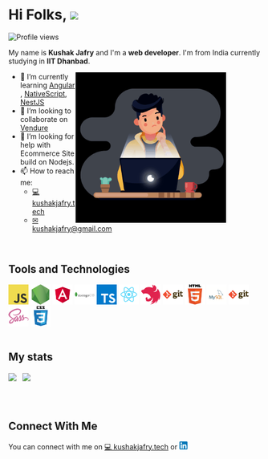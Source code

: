 # Hi Folks, <img src="https://raw.githubusercontent.com/MartinHeinz/MartinHeinz/master/wave.gif" width="30px">

![Profile views](https://gpvc.arturio.dev/kushakjafry)

My name is **Kushak Jafry** and I'm a **web developer**. I'm from India currently studying in **IIT Dhanbad**.

<img align="right" alt="GIF" src="./icons/developer.gif" width="300" height="300" style="margin-right: 70px"/>

- 🌱 I’m currently learning [Angular](https://angular.io/) , [NativeScript](https://nativescript.org/), [NestJS](https://nestjs.com)
- 👯 I’m looking to collaborate on [Vendure](https://github.com/vendure-ecommerce/vendure)
- 🤔 I’m looking for help with Ecommerce Site build on Nodejs.
- 📫 How to reach me:
  - [💻 kushakjafry.tech](https://kushakjafry.tech)
  - [✉ kushakjafry@gmail.com](mailto:kushakjafry@gmail.com)

<code><br></code>

## Tools and Technologies

<code><img height="40" src="https://raw.githubusercontent.com/github/explore/80688e429a7d4ef2fca1e82350fe8e3517d3494d/topics/javascript/javascript.png"></code>
<code><img height="40" src="https://raw.githubusercontent.com/github/explore/80688e429a7d4ef2fca1e82350fe8e3517d3494d/topics/nodejs/nodejs.png"></code>
<code><img height="40" src="https://raw.githubusercontent.com/github/explore/80688e429a7d4ef2fca1e82350fe8e3517d3494d/topics/angular/angular.png"></code>
<code><img height="40" src="https://raw.githubusercontent.com/github/explore/80688e429a7d4ef2fca1e82350fe8e3517d3494d/topics/mongodb/mongodb.png"></code>
<code><img height="40" src="https://raw.githubusercontent.com/github/explore/80688e429a7d4ef2fca1e82350fe8e3517d3494d/topics/typescript/typescript.png"></code>
<code><img height="40" src="https://raw.githubusercontent.com/github/explore/80688e429a7d4ef2fca1e82350fe8e3517d3494d/topics/react/react.png"></code>
<code><img height="40" src="https://raw.githubusercontent.com/github/explore/37c71fdca4e12086faf8c7009793d2eb588c914e/topics/nestjs/nestjs.png"></code>
<code><img height="40" src="https://raw.githubusercontent.com/github/explore/80688e429a7d4ef2fca1e82350fe8e3517d3494d/topics/git/git.png"></code>
<code><img height="40" src="https://raw.githubusercontent.com/github/explore/80688e429a7d4ef2fca1e82350fe8e3517d3494d/topics/html/html.png"></code>
<code><img height="40" src="https://raw.githubusercontent.com/github/explore/80688e429a7d4ef2fca1e82350fe8e3517d3494d/topics/mysql/mysql.png"></code>
<code><img height="40" src="https://raw.githubusercontent.com/github/explore/80688e429a7d4ef2fca1e82350fe8e3517d3494d/topics/git/git.png"></code>
<code><img height="40" src="https://raw.githubusercontent.com/github/explore/80688e429a7d4ef2fca1e82350fe8e3517d3494d/topics/sass/sass.png"></code>
<code><img height="40" src="https://raw.githubusercontent.com/github/explore/80688e429a7d4ef2fca1e82350fe8e3517d3494d/topics/css/css.png"></code>
<code><br><br></code>

## My stats

<img align="center" src="https://github-readme-stats.vercel.app/api?username=kushakjafry&bg_color=30,e96443,904e95&title_color=fff&text_color=fff">
&nbsp;
<img align="center" src="https://github-readme-stats.vercel.app/api/top-langs/?username=kushakjafry&layout=compact">

<code><br><br></code>

## Connect With Me

You can connect with me on [💻 kushakjafry.tech](https://kushakjafry.tech) or [![image](./icons/linkedin.png)](https://linkedin.com/in/kushakjafry)
